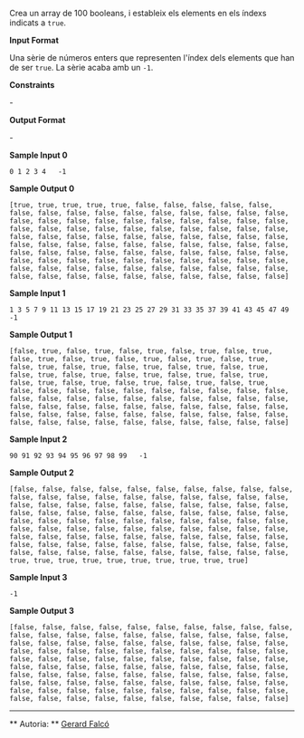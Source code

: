 Crea un array de 100 booleans, i estableix els elements en els índexs
indicats a `true`.

**Input Format**

Una sèrie de números enters que representen l'índex dels elements que
han de ser `true`. La sèrie acaba amb un `-1`.

**Constraints**

\-

**Output Format**

\-

**Sample Input 0**

    0 1 2 3 4   -1

**Sample Output 0**

    [true, true, true, true, true, false, false, false, false, false, false, false, false, false, false, false, false, false, false, false, false, false, false, false, false, false, false, false, false, false, false, false, false, false, false, false, false, false, false, false, false, false, false, false, false, false, false, false, false, false, false, false, false, false, false, false, false, false, false, false, false, false, false, false, false, false, false, false, false, false, false, false, false, false, false, false, false, false, false, false, false, false, false, false, false, false, false, false, false, false, false, false, false, false, false, false, false, false, false, false]

**Sample Input 1**

    1 3 5 7 9 11 13 15 17 19 21 23 25 27 29 31 33 35 37 39 41 43 45 47 49   -1

**Sample Output 1**

    [false, true, false, true, false, true, false, true, false, true, false, true, false, true, false, true, false, true, false, true, false, true, false, true, false, true, false, true, false, true, false, true, false, true, false, true, false, true, false, true, false, true, false, true, false, true, false, true, false, true, false, false, false, false, false, false, false, false, false, false, false, false, false, false, false, false, false, false, false, false, false, false, false, false, false, false, false, false, false, false, false, false, false, false, false, false, false, false, false, false, false, false, false, false, false, false, false, false, false, false]

**Sample Input 2**

    90 91 92 93 94 95 96 97 98 99   -1

**Sample Output 2**

    [false, false, false, false, false, false, false, false, false, false, false, false, false, false, false, false, false, false, false, false, false, false, false, false, false, false, false, false, false, false, false, false, false, false, false, false, false, false, false, false, false, false, false, false, false, false, false, false, false, false, false, false, false, false, false, false, false, false, false, false, false, false, false, false, false, false, false, false, false, false, false, false, false, false, false, false, false, false, false, false, false, false, false, false, false, false, false, false, false, false, true, true, true, true, true, true, true, true, true, true]

**Sample Input 3**

``` 
-1
```

**Sample Output 3**

    [false, false, false, false, false, false, false, false, false, false, false, false, false, false, false, false, false, false, false, false, false, false, false, false, false, false, false, false, false, false, false, false, false, false, false, false, false, false, false, false, false, false, false, false, false, false, false, false, false, false, false, false, false, false, false, false, false, false, false, false, false, false, false, false, false, false, false, false, false, false, false, false, false, false, false, false, false, false, false, false, false, false, false, false, false, false, false, false, false, false, false, false, false, false, false, false, false, false, false, false]

----------

** Autoria: **
[Gerard Falcó](https://github.com/gerardfp)
